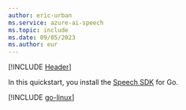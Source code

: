 ```yaml
---
author: eric-urban
ms.service: azure-ai-speech
ms.topic: include
ms.date: 09/05/2023
ms.author: eur
---
```


[!INCLUDE [Header](../../common/go.md)]

In this quickstart, you install the [Speech SDK](~/articles/ai-services/speech-service/speech-sdk.md) for Go.

[!INCLUDE [go-linux](go-linux.md)]

